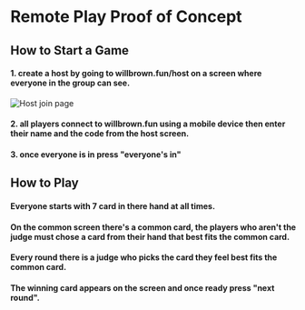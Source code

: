 # Remote Play Proof of Concept

## How to Start a Game

#### 1. create a host by going to willbrown.fun/host on a screen where everyone in the group can see.

![Host join page](https://i.imgur.com/lBiM3Dt.png)

#### 2. all players connect to willbrown.fun using a mobile device then enter their name and the code from the host screen.

#### 3. once everyone is in press "everyone's in"

## How to Play

#### Everyone starts with 7 card in there hand at all times.

#### On the common screen there's a common card, the players who aren't the judge must chose a card from their hand that best fits the common card.

#### Every round there is a judge who picks the card they feel best fits the common card.

#### The winning card appears on the screen and once ready press "next round".
